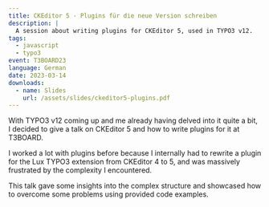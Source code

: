 ```yaml
---
title: CKEditor 5 - Plugins für die neue Version schreiben
description: |
  A session about writing plugins for CKEditor 5, used in TYPO3 v12.
tags:
  - javascript
  - typo3
event: T3BOARD23
language: German
date: 2023-03-14
downloads:
  - name: Slides
    url: /assets/slides/ckeditor5-plugins.pdf
---
```


With TYPO3 v12 coming up and me already having delved into it quite a bit, I decided to give a talk on CKEditor 5 and how to write plugins for it at T3BOARD. 

I worked a lot with plugins before because I internally had to rewrite a plugin for the Lux TYPO3 extension from CKEditor 4 to 5, and was massively frustrated by the complexity I encountered.

This talk gave some insights into the complex structure and showcased how to overcome some problems using provided code examples.